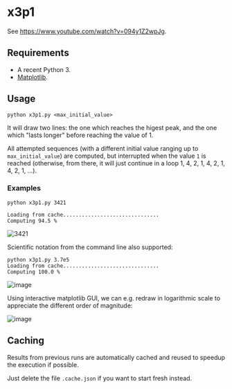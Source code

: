 # x3p1

See https://www.youtube.com/watch?v=094y1Z2wpJg.

## Requirements

* A recent Python 3.
* [Matplotlib](https://matplotlib.org/).

## Usage

```
python x3p1.py <max_initial_value>
```

It will draw two lines: the one which reaches the higest peak,
and the one which "lasts longer" before reaching the value of 1.

All attempted sequences (with a different initial value ranging up to `max_initial_value`)
are computed, but interrupted when the value `1` is reached (otherwise, from there, it will just continue
in a loop 1, 4, 2, 1, 4, 2, 1, 4, 2, 1, ...).

### Examples

```
python x3p1.py 3421

Loading from cache...............................
Computing 94.5 %
```


![3421](https://user-images.githubusercontent.com/55979/158028295-6ad65564-446f-4e34-886f-0269cd05cd6f.png)

Scientific notation from the command line also supported:

```
python x3p1.py 3.7e5
Loading from cache...............................
Computing 100.0 %
```

![image](https://user-images.githubusercontent.com/55979/158028401-1ba7444f-e505-47a9-8b3d-24db3f940072.png)

Using interactive matplotlib GUI, we can e.g. redraw in logarithmic scale to appreciate the different order of magnitude:

![image](https://user-images.githubusercontent.com/55979/158028504-9ac0198b-8653-4a02-bbac-cf0b383b345c.png)

## Caching

Results from previous runs are automatically cached and reused to speedup the execution if possible.

Just delete the file `.cache.json` if you want to start fresh instead.
